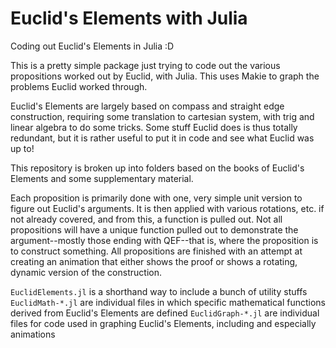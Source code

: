 # Euclid's Elements with Julia

Coding out Euclid's Elements in Julia :D

This is a pretty simple package just trying to code out the various propositions worked out by Euclid, with Julia. This uses Makie to graph the problems Euclid worked through.

Euclid's Elements are largely based on compass and straight edge construction, requiring some translation to cartesian system, with trig and linear algebra to do some tricks. Some stuff Euclid does is thus totally redundant, but it is rather useful to put it in code and see what Euclid was up to!


This repository is broken up into folders based on the books of Euclid's Elements and some supplementary material.

Each proposition is primarily done with one, very simple unit version to figure out Euclid's arguments. It is then applied with various rotations, etc. if not already covered, and from this, a function is pulled out. Not all propositions will have a unique function pulled out to demonstrate the argument--mostly those ending with QEF--that is, where the proposition is to construct something. All propositions are finished with an attempt at creating an animation that either shows the proof or shows a rotating, dynamic version of the construction.

`EuclidElements.jl` is a shorthand way to include a bunch of utility stuffs
`EuclidMath-*.jl` are individual files in which specific mathematical functions derived from Euclid's Elements are defined
`EuclidGraph-*.jl` are individual files for code used in graphing Euclid's Elements, including and especially animations

